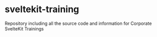 # sveltekit-training
Repository including all the source code and information for Corporate SvelteKit Trainings
